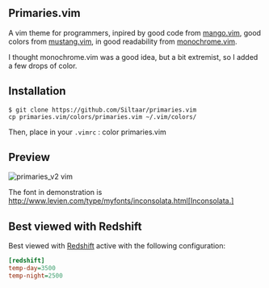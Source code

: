 ## Primaries.vim
A vim theme for programmers, inpired by good code from
[mango.vim](https://github.com/goatslacker/mango.vim), good colors from
[mustang.vim](https://github.com/croaker/mustang-vim), in good readability
from [monochrome.vim](https://github.com/fxn/vim-monochrome).

I thought monochrome.vim was a good idea, but a bit extremist, so I added a few
drops of color.

## Installation

	$ git clone https://github.com/Siltaar/primaries.vim
	cp primaries.vim/colors/primaries.vim ~/.vim/colors/

Then, place in your `.vimrc` :
	color primaries.vim

## Preview
![primaries_v2 vim](https://user-images.githubusercontent.com/1504433/37876511-d0bbe91a-303c-11e8-9006-2a7d97f4264a.png)

The font in demonstration is http://www.levien.com/type/myfonts/inconsolata.html[Inconsolata.]

## Best viewed with Redshift

Best viewed with [Redshift](http://jonls.dk/redshift/) active with the following configuration:
```ini
[redshift]
temp-day=3500
temp-night=2500
```
